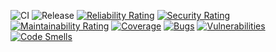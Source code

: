 ![CI](https://github.com/mu88/ShopAndEat/workflows/CI/badge.svg)
![Release](https://github.com/mu88/ShopAndEat/workflows/Release/badge.svg)
[![Reliability Rating](https://sonarcloud.io/api/project_badges/measure?project=mu88_ShopAndEat&metric=reliability_rating)](https://sonarcloud.io/summary/new_code?id=mu88_ShopAndEat)
[![Security Rating](https://sonarcloud.io/api/project_badges/measure?project=mu88_ShopAndEat&metric=security_rating)](https://sonarcloud.io/summary/new_code?id=mu88_ShopAndEat)
[![Maintainability Rating](https://sonarcloud.io/api/project_badges/measure?project=mu88_ShopAndEat&metric=sqale_rating)](https://sonarcloud.io/summary/new_code?id=mu88_ShopAndEat)
[![Coverage](https://sonarcloud.io/api/project_badges/measure?project=mu88_ShopAndEat&metric=coverage)](https://sonarcloud.io/summary/new_code?id=mu88_ShopAndEat)
[![Bugs](https://sonarcloud.io/api/project_badges/measure?project=mu88_ShopAndEat&metric=bugs)](https://sonarcloud.io/summary/new_code?id=mu88_ShopAndEat)
[![Vulnerabilities](https://sonarcloud.io/api/project_badges/measure?project=mu88_ShopAndEat&metric=vulnerabilities)](https://sonarcloud.io/summary/new_code?id=mu88_ShopAndEat)
[![Code Smells](https://sonarcloud.io/api/project_badges/measure?project=mu88_ShopAndEat&metric=code_smells)](https://sonarcloud.io/summary/new_code?id=mu88_ShopAndEat)